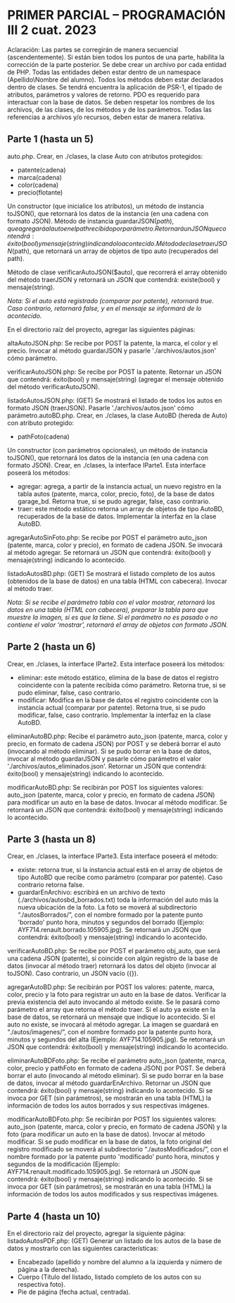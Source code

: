 # PRIMER PARCIAL – PROGRAMACIÓN III 2 cuat. 2023
Aclaración:
Las partes se corregirán de manera secuencial (ascendentemente). Si están bien todos los puntos de una parte, habilita la
corrección de la parte posterior.
Se debe crear un archivo por cada entidad de PHP.
Todas las entidades deben estar dentro de un namespace (Apellido\Nombre del alumno).
Todos los métodos deben estar declarados dentro de clases. Se tendrá encuentra la aplicación de PSR-1, el tipado de atributos,
parámetros y valores de retorno.
PDO es requerido para interactuar con la base de datos.
Se deben respetar los nombres de los archivos, de las clases, de los métodos y de los parámetros.
Todas las referencias a archivos y/o recursos, deben estar de manera relativa.


## Parte 1 (hasta un 5)
auto.php. Crear, en ./clases, la clase Auto con atributos protegidos:
* patente(cadena)
* marca(cadena)
* color(cadena)
* precio(flotante)


Un constructor (que inicialice los atributos), un método de instancia toJSON(), que retornará los datos de la
instancia (en una cadena con formato JSON).
Método de instancia guardarJSON($path), que agregará al auto en el path recibido por parámetro. Retornará un
JSON que contendrá: éxito(bool) y mensaje(string) indicando lo acontecido.
Método de clase traerJSON($path), que retornará un array de objetos de tipo auto (recuperados del path).

Método de clase verificarAutoJSON($auto), que recorrerá el array obtenido del método traerJSON y retornará un
JSON que contendrá: existe(bool) y mensaje(string).

*Nota: Si el auto está registrado (comparar por patente), retornará true. Caso contrario, retornará false, y en el
mensaje se informará de lo acontecido.*

En el directorio raíz del proyecto, agregar las siguientes páginas:

altaAutoJSON.php: Se recibe por POST la patente, la marca, el color y el precio. Invocar al método guardarJSON y
pasarle './archivos/autos.json' cómo parámetro.

verificarAutoJSON.php: Se recibe por POST la patente.
Retornar un JSON que contendrá: éxito(bool) y mensaje(string) (agregar el mensaje obtenido del método
verificarAutoJSON).

listadoAutosJSON.php: (GET) Se mostrará el listado de todos los autos en formato JSON (traerJSON). Pasarle
'./archivos/autos.json' cómo parámetro.autoBD.php. Crear, en ./clases, la clase AutoBD (hereda de Auto) con atributo protegido:
* pathFoto(cadena)

Un constructor (con parámetros opcionales), un método de instancia toJSON(), que retornará los datos de la
instancia (en una cadena con formato JSON).
Crear, en ./clases, la interface IParte1. Esta interface poseerá los métodos:
* agregar: agrega, a partir de la instancia actual, un nuevo registro en la tabla autos (patente, marca, color,
precio, foto), de la base de datos garage_bd. Retorna true, si se pudo agregar, false, caso contrario.
* traer: este método estático retorna un array de objetos de tipo AutoBD, recuperados de la base de datos.
Implementar la interfaz en la clase AutoBD.

agregarAutoSinFoto.php: Se recibe por POST el parámetro auto_json (patente, marca, color y precio), en formato
de cadena JSON. Se invocará al método agregar.
Se retornará un JSON que contendrá: éxito(bool) y mensaje(string) indicando lo acontecido.

listadoAutosBD.php: (GET) Se mostrará el listado completo de los autos (obtenidos de la base de datos) en una
tabla (HTML con cabecera). Invocar al método traer.

*Nota: Si se recibe el parámetro tabla con el valor mostrar, retornará los datos en una tabla (HTML con cabecera),
preparar la tabla para que muestre la imagen, si es que la tiene.
Si el parámetro no es pasado o no contiene el valor ‘mostrar’, retornará el array de objetos con formato JSON.*




## Parte 2 (hasta un 6)
Crear, en ./clases, la interface IParte2. Esta interface poseerá los métodos:
* eliminar: este método estático, elimina de la base de datos el registro coincidente con la patente recibida
cómo parámetro. Retorna true, si se pudo eliminar, false, caso contrario.
* modificar: Modifica en la base de datos el registro coincidente con la instancia actual (comparar por
patente). Retorna true, si se pudo modificar, false, caso contrario.
Implementar la interfaz en la clase AutoBD.

eliminarAutoBD.php: Recibe el parámetro auto_json (patente, marca, color y precio, en formato de cadena JSON)
por POST y se deberá borrar el auto (invocando al método eliminar).
Si se pudo borrar en la base de datos, invocar al método guardarJSON y pasarle cómo parámetro el valor
'./archivos/autos_eliminados.json'.
Retornar un JSON que contendrá: éxito(bool) y mensaje(string) indicando lo acontecido.

modificarAutoBD.php: Se recibirán por POST los siguientes valores: auto_json (patente, marca, color y precio, en
formato de cadena JSON) para modificar un auto en la base de datos. Invocar al método modificar.
Se retornará un JSON que contendrá: éxito(bool) y mensaje(string) indicando lo acontecido.


## Parte 3 (hasta un 8)
Crear, en ./clases, la interface IParte3. Esta interface poseerá el método:
* existe: retorna true, si la instancia actual está en el array de objetos de tipo AutoBD que recibe como
parámetro (comparar por patente). Caso contrario retorna false.
* guardarEnArchivo: escribirá en un archivo de texto (./archivos/autosbd_borrados.txt) toda la información
del auto más la nueva ubicación de la foto. La foto se moverá al subdirectorio “./autosBorrados/”, con el
nombre formado por la patente punto 'borrado' punto hora, minutos y segundos del borrado (Ejemplo:
AYF714.renault.borrado.105905.jpg).
Se retornará un JSON que contendrá: éxito(bool) y mensaje(string) indicando lo acontecido.

verificarAutoBD.php: Se recibe por POST el parámetro obj_auto, que será una cadena JSON (patente), si coincide
con algún registro de la base de datos (invocar al método traer) retornará los datos del objeto (invocar al toJSON).
Caso contrario, un JSON vacío ({}).

agregarAutoBD.php: Se recibirán por POST los valores: patente, marca, color, precio y la foto para registrar un
auto en la base de datos.
Verificar la previa existencia del auto invocando al método existe. Se le pasará como parámetro el array que
retorna el método traer.
Si el auto ya existe en la base de datos, se retornará un mensaje que indique lo acontecido.
Si el auto no existe, se invocará al método agregar. La imagen se guardará en “./autos/imagenes/”, con el nombre
formado por la patente punto hora, minutos y segundos del alta (Ejemplo: AYF714.105905.jpg).
Se retornará un JSON que contendrá: éxito(bool) y mensaje(string) indicando lo acontecido.

eliminarAutoBDFoto.php: Se recibe el parámetro auto_json (patente, marca, color, precio y pathFoto en formato
de cadena JSON) por POST. Se deberá borrar el auto (invocando al método eliminar).
Si se pudo borrar en la base de datos, invocar al método guardarEnArchivo.
Retornar un JSON que contendrá: éxito(bool) y mensaje(string) indicando lo acontecido.
Si se invoca por GET (sin parámetros), se mostrarán en una tabla (HTML) la información de todos los autos
borrados y sus respectivas imágenes.

modificarAutoBDFoto.php: Se recibirán por POST los siguientes valores: auto_json (patente, marca, color y
precio, en formato de cadena JSON) y la foto (para modificar un auto en la base de datos). Invocar al método
modificar.
Si se pudo modificar en la base de datos, la foto original del registro modificado se moverá al subdirectorio
“./autosModificados/”, con el nombre formado por la patente punto 'modificado' punto hora, minutos y segundos
de la modificación (Ejemplo: AYF714.renault.modificado.105905.jpg).
Se retornará un JSON que contendrá: éxito(bool) y mensaje(string) indicando lo acontecido.
Si se invoca por GET (sin parámetros), se mostrarán en una tabla (HTML) la información de todos los autos
modificados y sus respectivas imágenes.


## Parte 4 (hasta un 10)
En el directorio raíz del proyecto, agregar la siguiente página:
listadoAutosPDF.php: (GET) Generar un listado de los autos de la base de datos y mostrarlo con las siguientes
características:
* Encabezado (apellido y nombre del alumno a la izquierda y número de página a la derecha).
* Cuerpo (Título del listado, listado completo de los autos con su respectiva foto).
* Pie de página (fecha actual, centrada).
